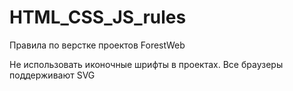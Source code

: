 # HTML_CSS_JS_rules
Правила по верстке проектов ForestWeb

Не использовать иконочные шрифты в проектах. Все браузеры поддерживают SVG

